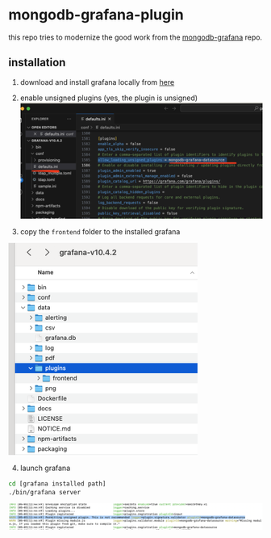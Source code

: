 # mongodb-grafana-plugin

this repo tries to modernize the good work from the [mongodb-grafana](https://github.com/JamesOsgood/mongodb-grafana) repo.

## installation
1. download and install grafana locally from [here](https://grafana.com/grafana/download)

2. enable unsigned plugins (yes, the plugin is unsigned)
![unsigned screenshot](./imgs/unsigned.png)

3. copy the `frontend` folder to the installed grafana
<img src="./imgs/frontend-install.png" alt="frontend" style="zoom: 50%;" />

4. launch grafana
```bash
cd [grafana installed path]
./bin/grafana server
```
<img src="./imgs/plugin.png" alt="plugin" style="zoom: 50%;" />
